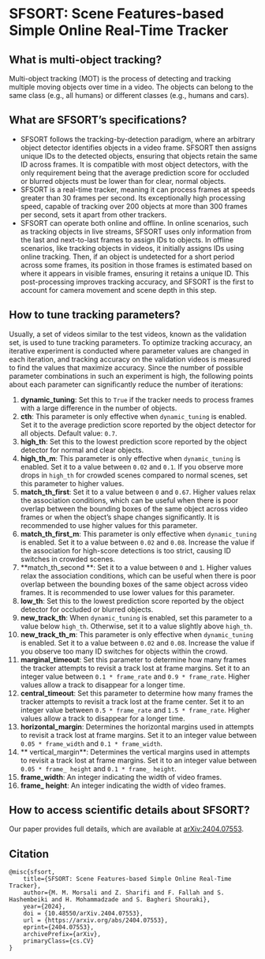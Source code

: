 # SFSORT: Scene Features-based Simple Online Real-Time Tracker

## What is multi-object tracking?
Multi-object tracking (MOT) is the process of detecting and tracking multiple moving objects over time in a video. The objects can belong to the same class (e.g., all humans) or different classes (e.g., humans and cars).

## What are SFSORT’s specifications?
- SFSORT follows the tracking-by-detection paradigm, where an arbitrary object detector identifies objects in a video frame. SFSORT then assigns unique IDs to the detected objects, ensuring that objects retain the same ID across frames. It is compatible with most object detectors, with the only requirement being that the average prediction score for occluded or blurred objects must be lower than for clear, normal objects.
- SFSORT is a real-time tracker, meaning it can process frames at speeds greater than 30 frames per second. Its exceptionally high processing speed, capable of tracking over 200 objects at more than 300 frames per second, sets it apart from other trackers.
- SFSORT can operate both online and offline. In online scenarios, such as tracking objects in live streams, SFSORT uses only information from the last and next-to-last frames to assign IDs to objects. In offline scenarios, like tracking objects in videos, it initially assigns IDs using online tracking. Then, if an object is undetected for a short period across some frames, its position in those frames is estimated based on where it appears in visible frames, ensuring it retains a unique ID. This post-processing improves tracking accuracy, and SFSORT is the first to account for camera movement and scene depth in this step.

## How to tune tracking parameters?
Usually, a set of videos similar to the test videos, known as the validation set, is used to tune tracking parameters. To optimize tracking accuracy, an iterative experiment is conducted where parameter values are changed in each iteration, and tracking accuracy on the validation videos is measured to find the values that maximize accuracy. Since the number of possible parameter combinations in such an experiment is high, the following points about each parameter can significantly reduce the number of iterations:
1. **dynamic_tuning**: Set this to `True` if the tracker needs to process frames with a large difference in the number of objects.
2. **cth**: This parameter is only effective when `dynamic_tuning` is enabled. Set it to the average prediction score reported by the object detector for all objects. Default value: `0.7`.
3. **high_th**: Set this to the lowest prediction score reported by the object detector for normal and clear objects.
4. **high_th_m**: This parameter is only effective when `dynamic_tuning` is enabled. Set it to a value between `0.02` and `0.1`. If you observe more drops in `high_th` for crowded scenes compared to normal scenes, set this parameter to higher values.
5. **match_th_first**: Set it to a value between `0` and `0.67`. Higher values relax the association conditions, which can be useful when there is poor overlap between the bounding boxes of the same object across video frames or when the object’s shape changes significantly. It is recommended to use higher values for this parameter.
6. **match_th_first_m**: This parameter is only effective when `dynamic_tuning` is enabled. Set it to a value between `0.02` and `0.08`. Increase the value if the association for high-score detections is too strict, causing ID switches in crowded scenes.
7. **match_th_second **: Set it to a value between `0` and `1`. Higher values relax the association conditions, which can be useful when there is poor overlap between the bounding boxes of the same object across video frames. It is recommended to use lower values for this parameter.
8. **low_th**: Set this to the lowest prediction score reported by the object detector for occluded or blurred objects.
9. **new_track_th**: When `dynamic_tuning` is enabled, set this parameter to a value below `high_th`. Otherwise, set it to a value slightly above `high_th`.
10. **new_track_th_m**: This parameter is only effective when `dynamic_tuning` is enabled. Set it to a value between `0.02` and `0.08`. Increase the value if you observe too many ID switches for objects within the crowd.
11. **marginal_timeout**: Set this parameter to determine how many frames the tracker attempts to revisit a track lost at frame margins. Set it to an integer value between `0.1 * frame_rate` and `0.9 * frame_rate`. Higher values allow a track to disappear for a longer time.
12. **central_timeout**: Set this parameter to determine how many frames the tracker attempts to revisit a track lost at the frame center. Set it to an integer value between `0.5 * frame_rate` and `1.5 * frame_rate`. Higher values allow a track to disappear for a longer time.
13. **horizontal_margin**: Determines the horizontal margins used in attempts to revisit a track lost at frame margins. Set it to an integer value between `0.05 * frame_width` and `0.1 * frame_width`. 
14. ** vertical_margin**: Determines the vertical margins used in attempts to revisit a track lost at frame margins. Set it to an integer value between `0.05 * frame_ height` and `0.1 * frame_ height`. 
15. **frame_width**: An integer indicating the width of video frames.
16. **frame_ height**: An integer indicating the width of video frames.

## How to access scientific details about SFSORT?
Our paper provides full details, which are available at [arXiv:2404.07553](https://arxiv.org/abs/2404.07553).

## Citation
```
@misc{sfsort,
    title={SFSORT: Scene Features-based Simple Online Real-Time Tracker},
    author={M. M. Morsali and Z. Sharifi and F. Fallah and S. Hashembeiki and H. Mohammadzade and S. Bagheri Shouraki},
    year={2024},
    doi = {10.48550/arXiv.2404.07553}, 
    url = {https://arxiv.org/abs/2404.07553}, 
    eprint={2404.07553},
    archivePrefix={arXiv},
    primaryClass={cs.CV}
}
```
